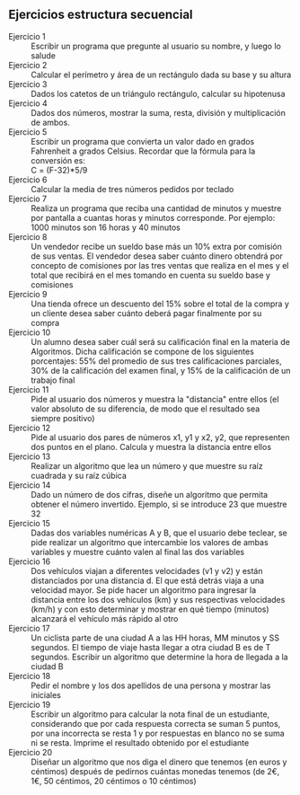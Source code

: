 <h2>Ejercicios estructura secuencial</h2>
    <dl>
        <dt>Ejercicio 1</dt>
        <dd>Escribir un programa que pregunte al usuario su nombre, y luego lo salude</dd>
        <dt>Ejercicio 2</dt>
        <dd>Calcular el perímetro y área de un rectángulo dada su base y su altura</dd>
        <dt>Ejercicio 3</dt>
        <dd>Dados los catetos de un triángulo rectángulo, calcular su hipotenusa</dd>
        <dt>Ejercicio 4</dt>
        <dd>Dados dos números, mostrar la suma, resta, división y multiplicación de ambos.</dd>
        <dt>Ejercicio 5</dt>
        <dd>Escribir un programa que convierta un valor dado en grados Fahrenheit a grados Celsius. Recordar que la fórmula para la conversión es:<br/>
            C = (F-32)*5/9</dd>
        <dt>Ejercicio 6</dt>
        <dd>Calcular la media de tres números pedidos por teclado</dd>
        <dt>Ejercicio 7</dt>
        <dd>Realiza un programa que reciba una cantidad de minutos y muestre por pantalla a cuantas horas y minutos corresponde. Por ejemplo: 1000 minutos son 16 horas y 40 minutos</dd>
        <dt>Ejercicio 8</dt>
        <dd>Un vendedor recibe un sueldo base más un 10% extra por comisión de sus ventas. El vendedor desea saber cuánto dinero obtendrá por concepto de comisiones por las tres ventas que realiza en el mes y el total que recibirá en el mes tomando en cuenta su sueldo base y comisiones</dd>
        <dt>Ejercicio 9</dt>
        <dd>Una tienda ofrece un descuento del 15% sobre el total de la compra y un cliente desea saber cuánto deberá pagar finalmente por su compra</dd>
        <dt>Ejercicio 10</dt>
        <dd>Un alumno desea saber cuál será su calificación final en la materia de Algoritmos. Dicha calificación se compone de los siguientes porcentajes: 55% del promedio de sus tres calificaciones parciales, 30% de la calificación del examen final, y 15% de la calificación de un trabajo final</dd>
        <dt>Ejercicio 11</dt>
        <dd>Pide al usuario dos números y muestra la "distancia" entre ellos (el valor absoluto de su diferencia, de modo que el resultado sea siempre positivo)</dd>
        <dt>Ejercicio 12</dt>
        <dd>Pide al usuario dos pares de números x1, y1 y x2, y2, que representen dos puntos en el plano. Calcula y muestra la distancia entre ellos</dd>
        <dt>Ejercicio 13</dt>
        <dd>Realizar un algoritmo que lea un número y que muestre su raíz cuadrada y su raíz cúbica</dd>
        <dt>Ejercicio 14</dt>
        <dd>Dado un número de dos cifras, diseñe un algoritmo que permita obtener el número invertido. Ejemplo, si se introduce 23 que muestre 32</dd>
        <dt>Ejercicio 15</dt>
        <dd>Dadas dos variables numéricas A y B, que el usuario debe teclear, se pide realizar un algoritmo que intercambie los valores de ambas variables y muestre cuánto valen al final las dos variables</dd>
        <dt>Ejercicio 16</dt>
        <dd>Dos vehículos viajan a diferentes velocidades (v1 y v2) y están distanciados por una distancia d. El que está detrás viaja a una velocidad mayor. Se pide hacer un algoritmo para ingresar la distancia entre los dos vehículos (km) y sus respectivas velocidades (km/h) y con esto determinar y mostrar en qué tiempo (minutos) alcanzará el vehículo más rápido al otro</dd>
        <dt>Ejercicio 17</dt>
        <dd>Un ciclista parte de una ciudad A a las HH horas, MM minutos y SS segundos. El tiempo de viaje hasta llegar a otra ciudad B es de T segundos. Escribir un algoritmo que determine la hora de llegada a la ciudad B</dd>
        <dt>Ejercicio 18</dt>
        <dd>Pedir el nombre y los dos apellidos de una persona y mostrar las iniciales</dd>
        <dt>Ejercicio 19</dt>
        <dd>Escribir un algoritmo para calcular la nota final de un estudiante, considerando que por cada respuesta correcta se suman 5 puntos, por una incorrecta se resta 1 y por respuestas en blanco no se suma ni se resta. Imprime el resultado obtenido por el estudiante</dd>
        <dt>Ejercicio 20</dt>
        <dd>Diseñar un algoritmo que nos diga el dinero que tenemos (en euros y céntimos) después de pedirnos cuántas monedas tenemos (de 2€, 1€, 50 céntimos, 20 céntimos o 10 céntimos)</dd>
    </dl>
